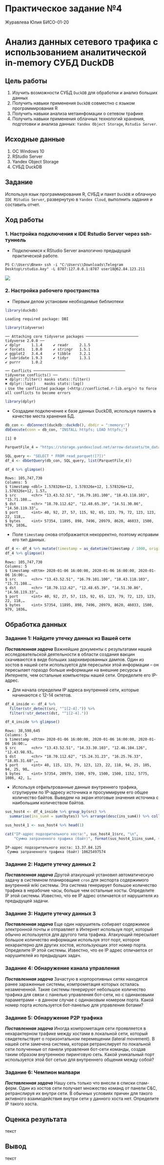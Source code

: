# Практическое задание №4
Журавлева Юлия БИСО-01-20

# Анализ данных сетевого трафика с использованием аналитической in-memory СУБД DuckDB

## Цель работы

1.  Изучить возможности СУБД `DuckDB` для обработки и анализ больших
    данных
2.  Получить навыки применения `DuckDB` совместно с языком
    программирования R
3.  Получить навыки анализа метаинфомации о сетевом трафике
4.  Получить навыки применения облачных технологий хранения, подготовки
    и анализа данных: `Yandex Object Storage`, `Rstudio Server`.

## Исходные данные

1.  ОС Windows 10
2.  RStudio Server
3.  Yandex Object Storage
4.  СУБД DuckDB

## Задание

Используя язык программирования R, СУБД и пакет `DuckDB` и облачную
`IDE RStudio Server`, развернутую в `Yandex Cloud`, выполнить задания и
составить отчет.

## Ход работы

### 1. Настройка подключения к IDE Rstudio Server через ssh-туннель

-   Подключимся к RStudio Server аналогично предыдущей практической
    работе.

<!-- -->

    PS C:\Users\Юлия> ssh -i "C:\Users\\Downloads\Telegram Desktop\rstudio.key" -L 8787:127.0.0.1:8787 user18@62.84.123.211

![](screen/1.png)

### 2. Настройка рабочего пространства

-   Первым делом установим необходимые библиотеки

``` r
library(duckdb)
```

    Loading required package: DBI

``` r
library(tidyverse)
```

    ── Attaching core tidyverse packages ──────────────────────── tidyverse 2.0.0 ──
    ✔ dplyr     1.1.4     ✔ readr     2.1.5
    ✔ forcats   1.0.0     ✔ stringr   1.5.1
    ✔ ggplot2   3.4.4     ✔ tibble    3.2.1
    ✔ lubridate 1.9.3     ✔ tidyr     1.3.1
    ✔ purrr     1.0.2     

    ── Conflicts ────────────────────────────────────────── tidyverse_conflicts() ──
    ✖ dplyr::filter() masks stats::filter()
    ✖ dplyr::lag()    masks stats::lag()
    ℹ Use the conflicted package (<http://conflicted.r-lib.org/>) to force all conflicts to become errors

``` r
library(dplyr)
```

-   Создадим подключение к базе данных DuckDB, используя память в
    качестве места хранения БД.

``` r
db_con <- dbConnect(duckdb::duckdb(), dbdir = ":memory:")
dbExecute(conn = db_con, "INSTALL httpfs; LOAD httpfs;")
```

    [1] 0

``` r
ParquetFile_4 = "https://storage.yandexcloud.net/arrow-datasets/tm_data.pqt"

SQL_query <- "SELECT * FROM read_parquet([?])"
df_4 <- dbGetQuery(db_con, SQL_query, list(ParquetFile_4))

df_4 %>% glimpse()
```

    Rows: 105,747,730
    Columns: 5
    $ timestamp <dbl> 1.578326e+12, 1.578326e+12, 1.578326e+12, 1.578326e+12, 1.57…
    $ src       <chr> "13.43.52.51", "16.79.101.100", "18.43.118.103", "15.71.108.…
    $ dst       <chr> "18.70.112.62", "12.48.65.39", "14.51.30.86", "14.50.119.33"…
    $ port      <int> 40, 92, 27, 57, 115, 92, 65, 123, 79, 72, 123, 123, 22, 118,…
    $ bytes     <int> 57354, 11895, 898, 7496, 20979, 8620, 46033, 1500, 979, 1036…

-   Поле `timestamp` снова отображается некорректно, поэтому исправим
    его тип данных.

``` r
df_4 <- df_4 %>% mutate(timestamp = as_datetime(timestamp / 1000, origin = "1970-01-01", tz = "UTC"))
df_4 %>% glimpse()
```

    Rows: 105,747,730
    Columns: 5
    $ timestamp <dttm> 2020-01-06 16:00:00, 2020-01-06 16:00:00, 2020-01-06 16:00:…
    $ src       <chr> "13.43.52.51", "16.79.101.100", "18.43.118.103", "15.71.108.…
    $ dst       <chr> "18.70.112.62", "12.48.65.39", "14.51.30.86", "14.50.119.33"…
    $ port      <int> 40, 92, 27, 57, 115, 92, 65, 123, 79, 72, 123, 123, 22, 118,…
    $ bytes     <int> 57354, 11895, 898, 7496, 20979, 8620, 46033, 1500, 979, 1036…

## Обработка данных

### Задание 1: Найдите утечку данных из Вашей сети

***Поставленная задача*** Важнейшие документы с результатами нашей
исследовательской деятельности в области создания вакцин скачиваются в
виде больших заархивированных дампов. Один из хостов в нашей сети
используется для пересылки этой информации – он пересылает гораздо
больше информации на внешние ресурсы в Интернете, чем остальные
компьютеры нашей сети. Определите его IP-адрес.

-   Для начала определим IP адреса внутренней сети, которые начинаются с
    12-14 октетов.

``` r
df_4_inside <- df_4 %>%
  filter(str_detect(src, "^1[2-4].")) %>%
  filter(!str_detect(dst, "^1[2-4]."))

df_4_inside %>% glimpse()
```

    Rows: 38,598,645
    Columns: 5
    $ timestamp <dttm> 2020-01-06 16:00:00, 2020-01-06 16:00:00, 2020-01-06 16:00:…
    $ src       <chr> "13.43.52.51", "14.33.30.103", "12.46.104.126", "12.43.98.93…
    $ dst       <chr> "18.70.112.62", "15.24.31.23", "16.25.76.33", "18.85.31.68",…
    $ port      <int> 40, 115, 123, 79, 123, 123, 22, 118, 94, 25, 105, 94, 25, 90…
    $ bytes     <int> 57354, 20979, 1500, 979, 1500, 1500, 1152, 5775, 1086, 42, 1…

-   Используя отфильтрованные данные внутреннего трафика, сгрупируем по
    IP-адресу источника и просуммируем его общее количество байтов.
    Выведем на экран итоговые значения источика с наибольшим количеством
    байтов.

``` r
sus_host4 <- df_4_inside %>% group_by(src) %>% 
  summarise(ins_sum4 = sum(bytes)) %>% arrange(desc(ins_sum4)) %>% collect()

sus_host4_1 <- sus_host4 %>% head(1)

cat("IP-адрес подозрительного хоста:", sus_host4_1$src, "\n", 
    "Сумма затраченного трафика (байт)", format(sus_host4_1$ins_sum4, scientific = FALSE))
```

    IP-адрес подозрительного хоста: 13.37.84.125 
     Сумма затраченного трафика (байт) 10625497574

### Задание 2: Надите утечку данных 2

***Поставленная задача*** Другой атакующий установил автоматическую
задачу в системном планировщике `cron` для экспорта содержимого
внутренней wiki системы. Эта система генерирует большое количество
трафика в нерабочие часы, больше чем остальные хосты. Определите IP этой
системы. Известно, что ее IP адрес отличается от нарушителя из
предыдущей задачи.

### Задание 3: Надите утечку данных 3

***Поставленная задача*** Еще один нарушитель собирает содержимое
электронной почты и отправляет в Интернет используя порт, который обычно
используется для другого типа трафика. Атакующий пересылает большое
количество информации используя этот порт, которое нехарактерно для
других хостов, использующих этот номер порта. Определите IP этой
системы. Известно, что ее IP адрес отличается от нарушителей из
предыдущих задач.

### Задание 4: Обнаружение канала управления

***Поставленная задача*** Зачастую в корпоротивных сетях находятся ранее
зараженные системы, компрометация которых осталась незамеченной. Такие
системы генерируют небольшое количество трафика для связи с панелью
управления бот-сети, но с одинаковыми параметрами – в данном случае с
одинаковым номером порта. Какой номер порта используется бот-панелью для
управления ботами?

### Задание 5: Обнаружение P2P трафика

***Поставленная задача*** Иногда компрометация сети проявляется в
нехарактерном трафике между хостами в локальной сети, который
свидетельствует о горизонтальном перемещении (lateral movement). В нашей
сети замечена система, которая ретранслирует по локальной сети
полученные от панели управления бот-сети команды, создав таким образом
внутреннюю пиринговую сеть. Какой уникальный порт используется этой бот
сетью для внутреннего общения между собой?

### Задание 6: Чемпион малвари

***Поставленная задача*** Нашу сеть только что внесли в списки
спам-ферм. Один из хостов сети получает множество команд от панели C&C,
ретранслируя их внутри сети. В обычных условиях причин для такого
активного взаимодействия внутри сети у данного хоста нет. Определите IP
такого хоста.

## Оценка результата

текст

## Вывод

текст
